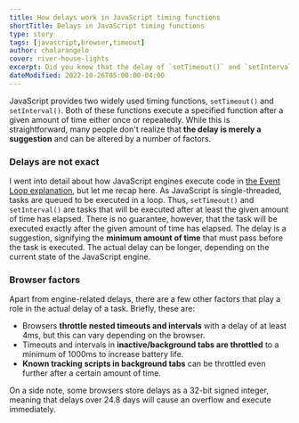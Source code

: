 ```yaml
---
title: How delays work in JavaScript timing functions
shortTitle: Delays in JavaScript timing functions
type: story
tags: [javascript,browser,timeout]
author: chalarangelo
cover: river-house-lights
excerpt: Did you know that the delay of `setTimeout()` and `setInterval()` is merely a suggestion?
dateModified: 2022-10-26T05:00:00-04:00
---
```


JavaScript provides two widely used timing functions, `setTimeout()` and `setInterval()`. Both of these functions execute a specified function after a given amount of time either once or repeatedly. While this is straightforward, many people don't realize that **the delay is merely a suggestion** and can be altered by a number of factors.

### Delays are not exact

I went into detail about how JavaScript engines execute code in [the Event Loop explanation](/articles/s/javascript-event-loop-explained), but let me recap here. As JavaScript is single-threaded, tasks are queued to be executed in a loop. Thus, `setTimeout()` and `setInterval()` are tasks that will be executed after at least the given amount of time has elapsed. There is no guarantee, however, that the task will be executed exactly after the given amount of time has elapsed. The delay is a suggestion, signifying the **minimum amount of time** that must pass before the task is executed. The actual delay can be longer, depending on the current state of the JavaScript engine.

### Browser factors

Apart from engine-related delays, there are a few other factors that play a role in the actual delay of a task. Briefly, these are:

- Browsers **throttle nested timeouts and intervals** with a delay of at least 4ms, but this can vary depending on the browser.
- Timeouts and intervals in **inactive/background tabs are throttled** to a minimum of 1000ms to increase battery life.
- **Known tracking scripts in background tabs** can be throttled even further after a certain amount of time.

On a side note, some browsers store delays as a 32-bit signed integer, meaning that delays over 24.8 days will cause an overflow and execute immediately.
